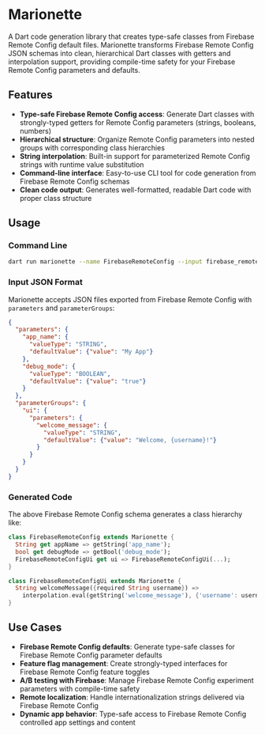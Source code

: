 # Marionette

A Dart code generation library that creates type-safe classes from Firebase Remote Config default files. Marionette transforms Firebase Remote Config JSON schemas into clean, hierarchical Dart classes with getters and interpolation support, providing compile-time safety for your Firebase Remote Config parameters and defaults.

## Features

- **Type-safe Firebase Remote Config access**: Generate Dart classes with strongly-typed getters for Remote Config parameters (strings, booleans, numbers)
- **Hierarchical structure**: Organize Remote Config parameters into nested groups with corresponding class hierarchies
- **String interpolation**: Built-in support for parameterized Remote Config strings with runtime value substitution
- **Command-line interface**: Easy-to-use CLI tool for code generation from Firebase Remote Config schemas
- **Clean code output**: Generates well-formatted, readable Dart code with proper class structure

## Usage

### Command Line

```bash
dart run marionette --name FirebaseRemoteConfig --input firebase_remote_config.json --output lib/generated/remote_config.dart
```

### Input JSON Format

Marionette accepts JSON files exported from Firebase Remote Config with `parameters` and `parameterGroups`:

```json
{
  "parameters": {
    "app_name": {
      "valueType": "STRING",
      "defaultValue": {"value": "My App"}
    },
    "debug_mode": {
      "valueType": "BOOLEAN",
      "defaultValue": {"value": "true"}
    }
  },
  "parameterGroups": {
    "ui": {
      "parameters": {
        "welcome_message": {
          "valueType": "STRING",
          "defaultValue": {"value": "Welcome, {username}!"}
        }
      }
    }
  }
}
```

### Generated Code

The above Firebase Remote Config schema generates a class hierarchy like:

```dart
class FirebaseRemoteConfig extends Marionette {
  String get appName => getString('app_name');
  bool get debugMode => getBool('debug_mode');
  FirebaseRemoteConfigUi get ui => FirebaseRemoteConfigUi(...);
}

class FirebaseRemoteConfigUi extends Marionette {
  String welcomeMessage({required String username}) =>
    interpolation.eval(getString('welcome_message'), {'username': username});
}
```

## Use Cases

- **Firebase Remote Config defaults**: Generate type-safe classes for Firebase Remote Config parameter defaults
- **Feature flag management**: Create strongly-typed interfaces for Firebase Remote Config feature toggles
- **A/B testing with Firebase**: Manage Firebase Remote Config experiment parameters with compile-time safety
- **Remote localization**: Handle internationalization strings delivered via Firebase Remote Config
- **Dynamic app behavior**: Type-safe access to Firebase Remote Config controlled app settings and content
